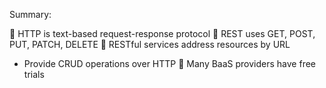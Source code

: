 Summary:

 HTTP is text-based request-response protocol
 REST uses GET, POST, PUT, PATCH, DELETE
 RESTful services address resources by URL
  - Provide CRUD operations over HTTP
 Many BaaS providers have free trials


